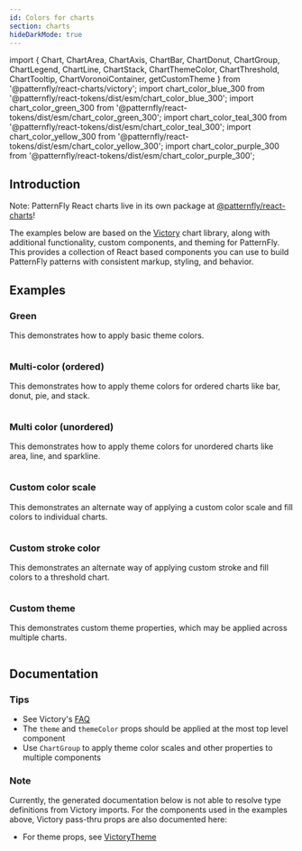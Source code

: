 ```yaml
---
id: Colors for charts
section: charts
hideDarkMode: true
---
```


import {
  Chart,
  ChartArea,
  ChartAxis,
  ChartBar,
  ChartDonut,
  ChartGroup,
  ChartLegend,
  ChartLine,
  ChartStack,
  ChartThemeColor,
  ChartThreshold,
  ChartTooltip,
  ChartVoronoiContainer,
  getCustomTheme
} from '@patternfly/react-charts/victory';
import chart_color_blue_300 from '@patternfly/react-tokens/dist/esm/chart_color_blue_300';
import chart_color_green_300 from '@patternfly/react-tokens/dist/esm/chart_color_green_300';
import chart_color_teal_300 from '@patternfly/react-tokens/dist/esm/chart_color_teal_300';
import chart_color_yellow_300 from '@patternfly/react-tokens/dist/esm/chart_color_yellow_300';
import chart_color_purple_300 from '@patternfly/react-tokens/dist/esm/chart_color_purple_300';

## Introduction
Note: PatternFly React charts live in its own package at [@patternfly/react-charts](https://www.npmjs.com/package/@patternfly/react-charts)!

The examples below are based on the [Victory](https://formidable.com/open-source/victory/docs/victory-chart/) chart library, along with additional functionality, custom components, and theming for PatternFly. This provides a collection of React based components you can use to build PatternFly patterns with consistent markup, styling, and behavior.

## Examples
### Green

This demonstrates how to apply basic theme colors.

```ts file = "ChartThemeGreen.tsx"

```

### Multi-color (ordered)

This demonstrates how to apply theme colors for ordered charts like bar, donut, pie, and stack.

```ts file = "ChartThemeMultiColorOrdered.tsx"

```

### Multi color (unordered)

This demonstrates how to apply theme colors for unordered charts like area, line, and sparkline.

```ts file = "ChartThemeMultiColorUnordered.tsx"

```

### Custom color scale

This demonstrates an alternate way of applying a custom color scale and fill colors to individual charts.

```ts file = "ChartThemeCustomColorScale.tsx"

```

### Custom stroke color

This demonstrates an alternate way of applying custom stroke and fill colors to a threshold chart.

```ts file = "ChartThemeCustomStrokeColor.tsx"

```

### Custom theme

This demonstrates custom theme properties, which may be applied across multiple charts.

```ts file = "ChartThemeCustomTheme.tsx"

```

## Documentation

### Tips
- See Victory's [FAQ](https://formidable.com/open-source/victory/docs/faq)
- The `theme` and `themeColor` props should be applied at the most top level component
- Use `ChartGroup` to apply theme color scales and other properties to multiple components

### Note
Currently, the generated documentation below is not able to resolve type definitions from Victory imports. For the components used in the examples above, Victory pass-thru props are also documented here:

- For theme props, see [VictoryTheme](https://formidable.com/open-source/victory/docs/victory-theme)
